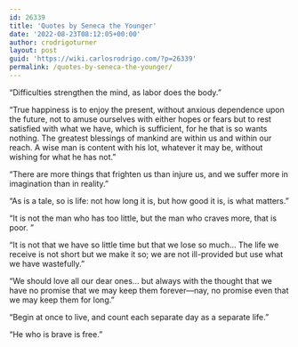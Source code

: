 ```yaml
---
id: 26339
title: 'Quotes by Seneca the Younger'
date: '2022-08-23T08:12:05+00:00'
author: crodrigoturner
layout: post
guid: 'https://wiki.carlosrodrigo.com/?p=26339'
permalink: /quotes-by-seneca-the-younger/
---
```


“Difficulties strengthen the mind, as labor does the body.”

“True happiness is to enjoy the present, without anxious dependence upon the future, not to amuse ourselves with either hopes or fears but to rest satisfied with what we have, which is sufficient, for he that is so wants nothing. The greatest blessings of mankind are within us and within our reach. A wise man is content with his lot, whatever it may be, without wishing for what he has not.”

“There are more things that frighten us than injure us, and we suffer more in imagination than in reality.”

“As is a tale, so is life: not how long it is, but how good it is, is what matters.”

“It is not the man who has too little, but the man who craves more, that is poor. ”

“It is not that we have so little time but that we lose so much… The life we receive is not short but we make it so; we are not ill-provided but use what we have wastefully.”

“We should love all our dear ones… but always with the thought that we have no promise that we may keep them forever—nay, no promise even that we may keep them for long.”

“Begin at once to live, and count each separate day as a separate life.”

“He who is brave is free.”